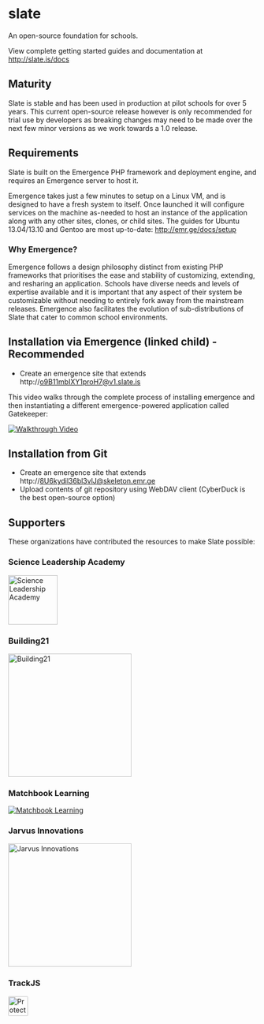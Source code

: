 # slate
An open-source foundation for schools.

View complete getting started guides and documentation at http://slate.is/docs

## Maturity
Slate is stable and has been used in production at pilot schools for over 5 years. This current open-source release however is only recommended for trial use by developers as breaking changes may need to be made over the next few minor versions as we work towards a 1.0 release.

## Requirements
Slate is built on the Emergence PHP framework and deployment engine, and requires an Emergence server to host it.

Emergence takes just a few minutes to setup on a Linux VM, and is designed to have a fresh system to itself. Once launched
it will configure services on the machine as-needed to host an instance of the application along with any other
sites, clones, or child sites. The guides for Ubuntu 13.04/13.10 and Gentoo are most up-to-date: http://emr.ge/docs/setup

### Why Emergence?
Emergence follows a design philosophy distinct from existing PHP frameworks that prioritises the ease and stability of customizing, extending, and resharing an application. Schools have diverse needs and levels of expertise available and it is important that any aspect of their system be customizable without needing to entirely fork away from the mainstream releases. Emergence also facilitates the evolution of sub-distributions of Slate that cater to common school environments.

## Installation via Emergence (linked child) - Recommended
-  Create an emergence site that extends http://o9B11mbIXY1proH7@v1.slate.is

This video walks through the complete process of installing emergence and then instantiating a different emergence-powered application called Gatekeeper:

[![Walkthrough Video](http://b.vimeocdn.com/ts/455/313/455313620_640.jpg)](https://vimeo.com/79587819)

## Installation from Git
-  Create an emergence site that extends http://8U6kydil36bl3vlJ@skeleton.emr.ge
-  Upload contents of git repository using WebDAV client (CyberDuck is the best open-source option)

## Supporters
These organizations have contributed the resources to make Slate possible:

### Science Leadership Academy
[<img alt="Science Leadership Academy" src="http://scienceleadership.org/img/logo.png" width="100">](http://scienceleadership.org)

### Building21
[<img alt="Building21" src="http://www.b-21.org/wp-content/uploads/2014/08/logo.png" width="250">](http://b-21.org)

### Matchbook Learning
[<img alt="Matchbook Learning" src="http://www.matchbooklearning.com/images/static/logo.png">](http://matchbooklearning.com)

### Jarvus Innovations
[<img alt="Jarvus Innovations" src="http://jarv.us/img/jarvus-logo.svg" width="250">](http://jarv.us)

### TrackJS
[<img src="https://trackjs.com/assets/external/badge.gif" height="40px" alt="Protected by TrackJS JavaScript Error Monitoring" style="border-radius:2px;">](https://trackjs.com/?utm_source=badges)
